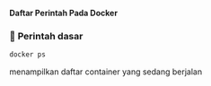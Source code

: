 **Daftar Perintah Pada Docker**

### 🔹 **Perintah dasar**

```bash
docker ps
```
menampilkan daftar container yang sedang berjalan
